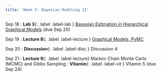 ```yaml
---
title: 'Week 5: Bayesian Modeling II'
---
```


Sep 18
: **Lab 3**{: .label .label-lab } [Bayesian Estimation in Hierarchical Graphical Models](https://data102.datahub.berkeley.edu/hub/user-redirect/git-pull?repo=https%3A%2F%2Fgithub.com%2Fds-102%2Ffa23-materials&urlpath=lab%2Ftree%2Ffa23-materials%2Flab%2Flab03%2Flab03.ipynb&branch=main) (due Sep 20)

Sep 19
: **Lecture 8**{: .label .label-lecture } [Graphical Models, PyMC](lecture/lec08)

Sep 20
: **Discussion**{: .label .label-disc } Discussion 4

Sep 21
: **Lecture 9**{: .label .label-lecture} Markov Chain Monte Carlo (MCMC) and Gibbs Sampling
: **Vitamin**{: .label .label-vit } Vitamin 5 (due Sep 24)
